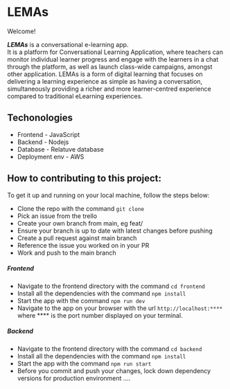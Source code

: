 # LEMAs

Welcome!

***LEMAs*** is a conversational e-learning app.  
It is a platform for Conversational Learning Application, where teachers can monitor individual learner progress and engage with the learners in a chat through the platform, as well as launch class-wide campaigns, amongst other application. LEMAs is a form of digital learning that focuses on delivering a learning experience as simple as having a conversation, simultaneously providing a richer and more learner-centred experience compared to traditional eLearning experiences.

## Techonologies 
* Frontend - JavaScript
* Backend - Nodejs
* Database - Relatuve database
* Deployment env - AWS

## How to contributing to this project:
To get it up and running on your local machine, follow the steps below:
- Clone the repo with the command `git clone`
- Pick an issue from the trello
- Create your own branch from main, eg feat/
- Ensure your branch is up to date with latest changes before pushing
- Create a pull request against main branch
- Reference the issue you worked on in your PR
- Work and push to the main branch
  
##### Frontend
- Navigate to the frontend directory with the command `cd frontend`
- Install all the dependencies with the command `npm install`
- Start the app with the command `npm run dev`
- Navigate to the app on your browser with the url `http://localhost:****` where **** is the port number displayed on your terminal.

##### Backend
- Navigate to the frontend directory with the command `cd backend`
- Install all the dependencies with the command `npm install`
- Start the app with the command `npm run start`
- Before  you commit and push your changes, lock down dependency versions for production environment ....

  
